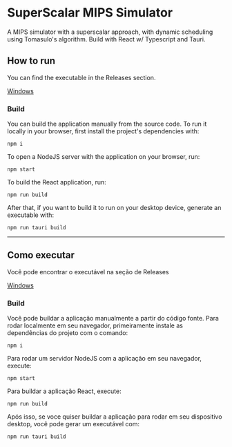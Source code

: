 # SuperScalar MIPS Simulator

A MIPS simulator with a superscalar approach, with dynamic scheduling using Tomasulo's algorithm. Build with React w/ Typescript and Tauri.

## How to run

You can find the executable in the Releases section.

[Windows](https://github.com/leonardovallem/ssm/releases/tag/windows.0.1.0)

### Build

You can build the application manually from the source code. To run it locally in your browser, first install the project's dependencies with:

    npm i

To open a NodeJS server with the application on your browser, run:

    npm start

To build the React application, run:

    npm run build

After that, if you want to build it to run on your desktop device, generate an executable with:

    npm run tauri build

---

## Como executar

Você pode encontrar o executável na seção de Releases

[Windows](https://github.com/leonardovallem/ssm/releases/tag/windows.0.1.0)


### Build

Você pode buildar a aplicação manualmente a partir do código fonte. Para rodar localmente em seu navegador, primeiramente instale as dependências do projeto com o comando:

    npm i

Para rodar um servidor NodeJS com a aplicação em seu navegador, execute:

    npm start

Para buildar a aplicação React, execute:

    npm run build

Após isso, se voce quiser buildar a aplicação para rodar em seu dispositivo desktop, você pode gerar um executável com:

    npm run tauri build
